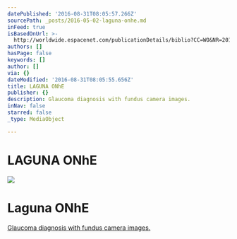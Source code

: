```yaml
---
datePublished: '2016-08-31T08:05:57.266Z'
sourcePath: _posts/2016-05-02-laguna-onhe.md
inFeed: true
isBasedOnUrl: >-
  http://worldwide.espacenet.com/publicationDetails/biblio?CC=WO&NR=2013076336A4&KC=A4&FT=D
authors: []
hasPage: false
keywords: []
author: []
via: {}
dateModified: '2016-08-31T08:05:55.656Z'
title: LAGUNA ONhE
publisher: {}
description: Glaucoma diagnosis with fundus camera images.
inNav: false
starred: false
_type: MediaObject

---
```

# LAGUNA ONhE
![](https://s3-us-west-2.amazonaws.com/the-grid-img/p/062fafc632e666b976b021a19674b4063002f135.png)

# Laguna ONhE

[Glaucoma diagnosis with fundus camera images.][0]

[0]: http://worldwide.espacenet.com/publicationDetails/biblio?CC=WO&NR=2013076336A4&KC=A4&FT=D